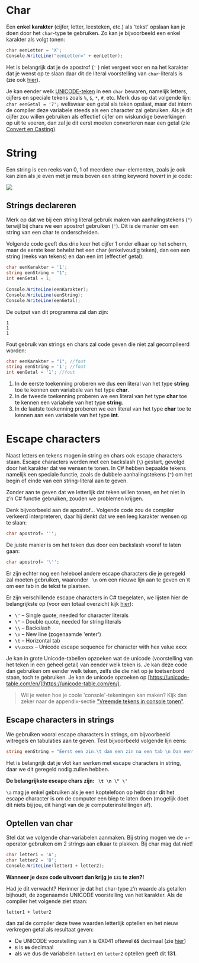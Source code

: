 # Char
Een **enkel karakter** (cijfer, letter, leesteken, etc.) als 'tekst' opslaan kan je doen door het `char`-type te gebruiken. Zo kan je bijvoorbeeld een enkel karakter als volgt tonen:

```csharp
char eenLetter = 'X';
Console.WriteLine("eenLetter=" + eenLetter);
```

Het is belangrijk dat je de apostrof (``'`` ) niet vergeet voor en na het karakter dat je wenst op te slaan daar dit de literal voorstelling van `char`-literals is (zie ook [hier](../1_csharpbasics/1_datatypes.md)).

Je kan eender welk [UNICODE-teken](https://en.wikipedia.org/wiki/Unicode) in een `char` bewaren, namelijk letters, cijfers en speciale tekens zoals `%`, `$`, `*`, `#`, etc. Merk dus op dat volgende lijn: ``char eenGetal = '7';`` weliswaar een getal als teken opslaat, maar dat intern de compiler deze variabele steeds als een character zal gebruiken. Als je dit cijfer zou willen gebruiken als effectief cijfer om wiskundige bewerkingen op uit te voeren, dan zal je dit eerst moeten converteren naar een getal (zie [Convert en Casting](../3_data/4_converteren_casting.md)).


# String
Een string is een reeks van 0, 1 of meerdere `char`-elementen, zoals je ook kan zien als je even met je muis boven een string keyword *hovert* in je code:

![](../assets/1_csharpbasics/stringenchars.png)

## Strings declareren
Merk op dat we bij een string literal gebruik maken van aanhalingstekens (`"`) terwijl bij chars we een apostrof gebruiken (`'`). Dit is de manier om een string van een char te onderscheiden.

Volgende code geeft dus drie keer het cijfer 1 onder elkaar op het scherm, maar de eerste keer behelst het een char (enkelvoudig teken), dan een een string (reeks van tekens) en dan een int (effectief getal):

```csharp
char eenKarakter = '1'; 
string eenString = "1"; 
int eenGetal = 1;
 
Console.WriteLine(eenKarakter);
Console.WriteLine(eenString);
Console.WriteLine(eenGetal);
```
De output van dit programma zal dan zijn:
```
1
1
1
```


Fout gebruik van strings en chars zal code geven die niet zal gecompileerd worden:

```csharp
char eenKarakter = "1"; //fout
string eenString = '1'; //fout
int eenGetal = '1'; //fout
```

1. In de eerste toekenning proberen we dus een literal van het type **string** toe te kennen een variabele van het type **char**.
2. In de tweede toekenning proberen we een literal van het type **char** toe te kennen een variabele van het type **string**.
3. In de laatste toekenning proberen we een literal van het type **char** toe te kennen aan een variabele van het type **int**.

# Escape characters
Naast letters en tekens mogen in string en chars ook escape characters staan. Escape characters worden met een backslash (`\`) gestart, gevolgd door het karakter dat we wensen te tonen. In C# hebben bepaalde tekens namelijk een speciale functie, zoals de dubbele aanhalingstekens (`"`) om het begin of einde van een string-literal aan te geven.

Zonder aan te geven dat we letterlijk dat teken willen tonen, en het niet in z’n C# functie gebruiken, zouden we problemen krijgen.

Denk bijvoorbeeld aan de apostrof…
Volgende code zou de compiler verkeerd interpreteren, daar hij denkt dat we een leeg karakter wensen op te slaan:

```csharp
char apostrof= ''';
```
De juiste manier is om het teken dus door een backslash vooraf te laten gaan:

```csharp
char apostrof= '\'';
```
Er zijn echter nog een heleboel andere escape characters die je geregeld zal moeten gebruiken, waaronder `` \n``  om een nieuwe lijn aan te geven en \t om een tab in de tekst te plaatsen.

Er zijn verschillende escape characters in C# toegelaten, we lijsten hier de belangrijkste op (voor een totaal overzicht kijk [hier](https://blogs.msdn.microsoft.com/csharpfaq/2004/03/12/what-character-escape-sequences-are-available/)):
* `\'` – Single quote, needed for character literals
* `\"` – Double quote, needed for string literals
* `\\` – Backslash
* `\n` – New line (zogenaamde 'enter')
* `\t` – Horizontal tab 
* `v\uxxxx` – Unicode escape sequence for character with hex value xxxx


Je kan in grote Unicode-tabellen opzoeken wat de unicode (voorstelling van het teken in een geheel getal) van eender welk teken is. Je kan deze code dan gebruiken om eender welk teken, zelfs die die niet op je toetsenbord staan, toch te gebruiken. Je kan de unicode opzoeken op [https://unicode-table.com/en/](https://unicode-table.com/en/).

> Wil je weten hoe je coole 'console'-tekeningen kan maken? Kijk dan zeker naar de appendix-sectie  ["Vreemde tekens in console tonen"](../B_appendix/prostuff.md).


## Escape characters in strings

We gebruiken vooral escape characters in strings, om bijvoorbeeld witregels en tabulaties aan te geven. Test bijvoorbeeld volgende lijn eens:

```csharp
string eenString = "Eerst een zin.\t dan een zin na een tab \n Dan eentje op een nieuwe regel";
```
Het is belangrijk dat je vlot kan werken met escape characters in string, daar we dit geregeld nodig zullen hebben.

**De belangrijkste escape chars zijn: `` \t \n \" \'``**

``\a`` mag je enkel gebruiken als je een koptelefoon op hebt daar dit het escape character is om de computer een biep te laten doen (mogelijk doet dit niets bij jou, dit hangt van de je computerinstellingen af).

## Optellen van char 
Stel dat we volgende char-variabelen aanmaken. Bij string mogen we de +-operator gebruiken om 2 strings aan elkaar te plakken. Bij char mag dat niet!

```csharp
char letter1 = 'A';
char letter2 = 'B';
Console.WriteLine(letter1 + letter2);
```
**Wanneer je deze code uitvoert dan krijg je `131` te zien?!**

Had je dit verwacht? Herinner je  dat het char-type z’n waarde als getallen bijhoudt, de zogenaamde UNICODE voorstelling van het karakter. Als de compiler het volgende ziet staan:

``letter1 + letter2`` 

dan zal de compiler deze twee waarden letterlijk optellen en het nieuw verkregen getal als resultaat geven:

* De UNICODE voorstelling van `A` is 0X041 oftewel **`65`** decimaal (zie [hier](https://unicode-table.com/en/#0041))
* `B` is **`66`** decimaal
* als we dus de variabelen ``letter1`` en ``letter2`` optellen geeft dit **131**.
